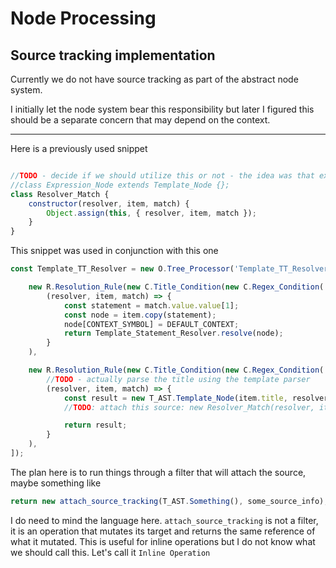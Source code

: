 # Node Processing

## Source tracking implementation

Currently we do not have source tracking as part of the abstract node system.

I initially let the node system bear this responsibility but later I figured this should be a separate concern that may depend on the context.

---

Here is a previously used snippet

```js

//TODO - decide if we should utilize this or not - the idea was that expression_node may have an expression as a title or maybe even body.
//class Expression_Node extends Template_Node {};
class Resolver_Match {
	constructor(resolver, item, match) {
		Object.assign(this, { resolver, item, match });
	}
}
```

This snippet was used in conjunction with this one

```js
const Template_TT_Resolver = new O.Tree_Processor('Template_TT_Resolver', [

	new R.Resolution_Rule(new C.Title_Condition(new C.Regex_Condition( /§\s*(.*)/ )),
		(resolver, item, match) => {
			const statement = match.value.value[1];
			const node = item.copy(statement);
			node[CONTEXT_SYMBOL] = DEFAULT_CONTEXT;
			return Template_Statement_Resolver.resolve(node);
		}
	),

	new R.Resolution_Rule(new C.Title_Condition(new C.Regex_Condition( /(.*)/ )),
		//TODO - actually parse the title using the template parser
		(resolver, item, match) => {
			const result = new T_AST.Template_Node(item.title, resolver.process_tree(item.body));
			//TODO: attach this source: new Resolver_Match(resolver, item, match)

			return result;
		}
	),
]);
```

The plan here is to run things through a filter that will attach the source, maybe something like

```js
return new attach_source_tracking(T_AST.Something(), some_source_info);
```

I do need to mind the language here. `attach_source_tracking` is not a filter, it is an operation that mutates its target and returns the same reference of what it mutated.
This is useful for inline operations but I do not know what we should call this. Let's call it `Inline Operation`